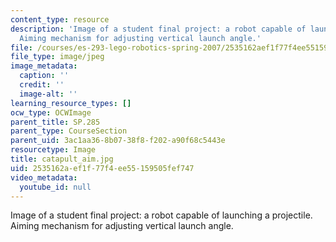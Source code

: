 ```yaml
---
content_type: resource
description: 'Image of a student final project: a robot capable of launching a projectile.
  Aiming mechanism for adjusting vertical launch angle.'
file: /courses/es-293-lego-robotics-spring-2007/2535162aef1f77f4ee55159505fef747_catapult_aim.jpg
file_type: image/jpeg
image_metadata:
  caption: ''
  credit: ''
  image-alt: ''
learning_resource_types: []
ocw_type: OCWImage
parent_title: SP.285
parent_type: CourseSection
parent_uid: 3ac1aa36-8b07-38f8-f202-a90f68c5443e
resourcetype: Image
title: catapult_aim.jpg
uid: 2535162a-ef1f-77f4-ee55-159505fef747
video_metadata:
  youtube_id: null
---
```

Image of a student final project: a robot capable of launching a projectile. Aiming mechanism for adjusting vertical launch angle.